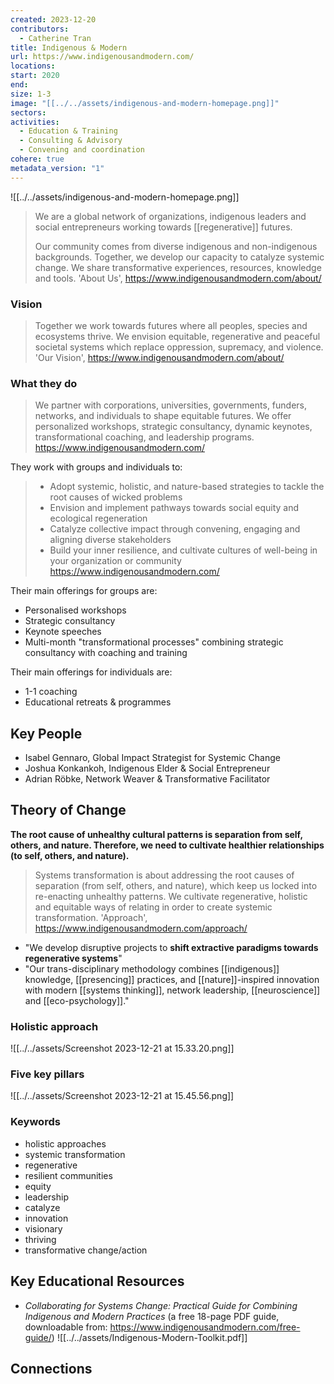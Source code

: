 ```yaml
---
created: 2023-12-20
contributors:
  - Catherine Tran
title: Indigenous & Modern
url: https://www.indigenousandmodern.com/
locations: 
start: 2020
end: 
size: 1-3
image: "[[../../assets/indigenous-and-modern-homepage.png]]"
sectors: 
activities:
  - Education & Training
  - Consulting & Advisory
  - Convening and coordination
cohere: true
metadata_version: "1"
---
```

![[../../assets/indigenous-and-modern-homepage.png]]

> We are a global network of organizations, indigenous leaders and social entrepreneurs working towards [[regenerative]] futures.
> 
> Our community comes from diverse indigenous and non-indigenous backgrounds. Together, we develop our capacity to catalyze systemic change. We share transformative experiences, resources, knowledge and tools.
'About Us', https://www.indigenousandmodern.com/about/

### Vision

> Together we work towards futures where all peoples, species and ecosystems thrive. We envision equitable, regenerative and peaceful societal systems which replace oppression, supremacy, and violence.
'Our Vision', https://www.indigenousandmodern.com/about/

### What they do

> We partner with corporations, universities, governments, funders, networks, and individuals to shape equitable futures. We offer personalized workshops, strategic consultancy, dynamic keynotes, transformational coaching, and leadership programs.
https://www.indigenousandmodern.com/

They work with groups and individuals to: 
> - Adopt systemic, holistic, and nature-based strategies to tackle the root causes of wicked problems
> - Envision and implement pathways towards social equity and ecological regeneration
> - Catalyze collective impact through convening, engaging and aligning diverse stakeholders
> - Build your inner resilience, and cultivate cultures of well-being in your organization or community
https://www.indigenousandmodern.com/

Their main offerings for groups are:
- Personalised workshops
- Strategic consultancy
- Keynote speeches
- Multi-month "transformational processes" combining strategic consultancy with coaching and training

Their main offerings for individuals are:
- 1-1 coaching
- Educational retreats & programmes

## Key People

- Isabel Gennaro, Global Impact Strategist for Systemic Change
- Joshua Konkankoh, Indigenous Elder & Social Entrepreneur
- Adrian Röbke, Network Weaver & Transformative Facilitator

## Theory of Change

**The root cause of unhealthy cultural patterns is separation from self, others, and nature. Therefore, we need to cultivate healthier relationships (to self, others, and nature).**

> Systems transformation is about addressing the root causes of separation (from self, others, and nature), which keep us locked into re-enacting unhealthy patterns. We cultivate regenerative, holistic and equitable ways of relating in order to create systemic transformation.
'Approach', https://www.indigenousandmodern.com/approach/

- "We develop disruptive projects to **shift extractive paradigms towards regenerative systems**"
- "Our trans-disciplinary methodology combines [[indigenous]] knowledge, [[presencing]] practices, and [[nature]]-inspired innovation with modern [[systems thinking]], network leadership, [[neuroscience]] and [[eco-psychology]]."

### Holistic approach

![[../../assets/Screenshot 2023-12-21 at 15.33.20.png]]

### Five key pillars

![[../../assets/Screenshot 2023-12-21 at 15.45.56.png]]
### Keywords

- holistic approaches
- systemic transformation
- regenerative
- resilient communities
- equity
- leadership
- catalyze
- innovation
- visionary
- thriving
- transformative change/action

## Key Educational Resources

- *Collaborating for Systems Change: Practical Guide for Combining Indigenous and Modern Practices* (a free 18-page PDF guide, downloadable from: https://www.indigenousandmodern.com/free-guide/) 
![[../../assets/Indigenous-Modern-Toolkit.pdf]]

## Connections







